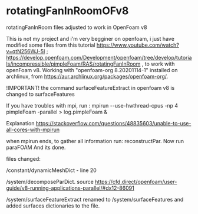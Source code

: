 # rotatingFanInRoomOFv8
rotatingFanInRoom files adjusted to work in OpenFoam v8

This is not my project and i'm very begginer on openfoam, i just have modified some files from this tutorial https://www.youtube.com/watch?v=qtN256WJ-5I ; https://develop.openfoam.com/Development/openfoam/tree/develop/tutorials/incompressible/pimpleFoam/RAS/rotatingFanInRoom , to work with openFoam v8. Working with "openfoam-org 8.20201114-1" installed on archlinux, from https://aur.archlinux.org/packages/openfoam-org/.


!IMPORTANT!
  the command surfaceFeatureExtract in openfoam v8 is changed to surfaceFeatures


If you have troubles with mpi, run : 
  mpirun --use-hwthread-cpus -np 4 pimpleFoam -parallel > log.pimpleFoam &
  
  
  Explanation https://stackoverflow.com/questions/48835603/unable-to-use-all-cores-with-mpirun
  
  
  when mpirun ends, to gather all information run: reconstructPar.
  Now run paraFOAM And its done.


files changed:


  /constant/dynamicMeshDict - line 20
  
 	
  /system/decomposeParDict. source https://cfd.direct/openfoam/user-guide/v8-running-applications-parallel/#dx12-86091
  
  
  /system/surfaceFeatureExtract renamed to /system/surfaceFeatures and added surfaces dictionaries to the file.

